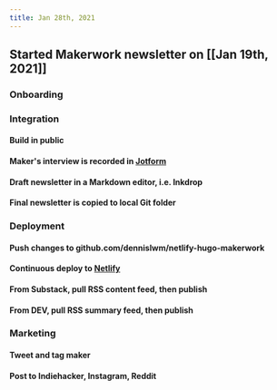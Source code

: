 ```yaml
---
title: Jan 28th, 2021
---
```


## Started Makerwork newsletter on [[Jan 19th, 2021]]
### Onboarding
####
### Integration
#### Build in public
#### Maker's interview is recorded in [Jotform](https://jotform.com)
#### Draft newsletter in a Markdown editor, i.e. Inkdrop
#### Final newsletter is copied to local Git folder
### Deployment
#### Push changes to github.com/dennislwm/netlify-hugo-makerwork
#### Continuous deploy to [Netlify](https://makerwork.netlify.app)
#### From Substack, pull RSS content feed, then publish
#### From DEV, pull RSS summary feed, then publish
### Marketing
#### Tweet and tag maker
#### Post to Indiehacker, Instagram, Reddit

